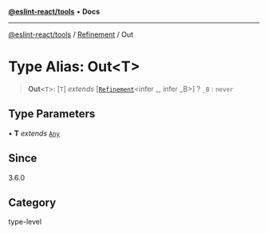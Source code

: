[**@eslint-react/tools**](../../../README.md) • **Docs**

***

[@eslint-react/tools](../../../README.md) / [Refinement](../README.md) / Out

# Type Alias: Out\<T\>

> **Out**\<`T`\>: [`T`] *extends* [[`Refinement`](../../../interfaces/Refinement.md)\<infer \_, infer \_B\>] ? `_B` : `never`

## Type Parameters

• **T** *extends* [`Any`](Any.md)

## Since

3.6.0

## Category

type-level
